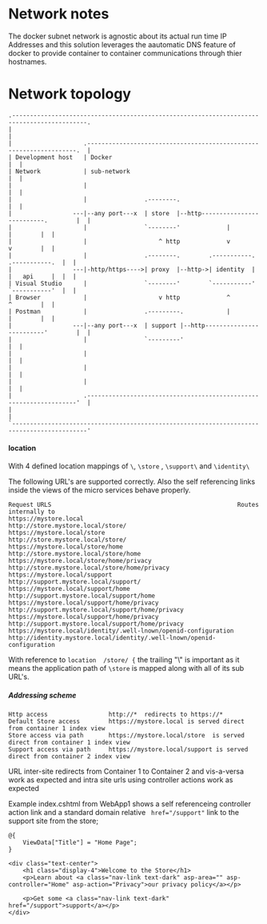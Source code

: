# Network notes

The docker subnet network is agnostic about its actual run time IP Addresses and this solution leverages the aautomatic DNS feature of docker to provide container to container communications through thier hostnames.

# Network topology
```
.-------------------------------------------------------------------------------------------.
|                                                                                           |
|                    .-------------------------------------------------------------------.  |
| Development host   | Docker                                                            |  |
| Network            | sub-network                                                       |  |
|                    |                                                                   |  |
|                    |                .--------.                                         |  |
|                 ---|--any port---x  | store  |--http--------------------------.        |  |
|                    |                `--------'             |                  |        |  |
|                    |                    ^ http             v                  v        |  |
|                    |                .--------.        .-----------.     .-----------.  |  |
|                 ---|-http/https---->| proxy  |--http->| identity  |     |   api     |  |  |
| Visual Studio      |                `--------'        `-----------'     `-----------'  |  |
| Browser            |                    v http             ^                  ^        |  |
| Postman            |                .---------.            |                  |        |  |
|                 ---|--any port---x  | support |--http-------------------------'        |  |
|                    |                `---------'                                        |  |
|                    |                                                                   |  |
|                    |                                                                   |  |
|                    |                                                                   |  |
|                    .-------------------------------------------------------------------'  |
|                                                                                           |
`-------------------------------------------------------------------------------------------'
```

#### location

With 4 defined location mappings of ```\```, ```\store``` , ```\support\``` and ```\identity\```

The following URL's are supported correctly. Also the self referencing links inside the views of the micro services behave properly.

```
Request URLS                                                    Routes internally to
https://mystore.local                                           http://store.mystore.local/store/
https://mystore.local/store                                     http://store.mystore.local/store/
https://mystore.local/store/home                                http://store.mystore.local/store/home
https://mystore.local/store/home/privacy                        http://store.mystore.local/store/home/privacy
https://mystore.local/support                                   http://support.mystore.local/support/
https://mystore.local/support/home                              http://support.mystore.local/support/home
https://mystore.local/support/home/privacy                      http://support.mystore.local/support/home/privacy
https://mystore.local/support/home/privacy                      http://support.mystore.local/support/home/privacy
https://mystore.local/identity/.well-lnown/openid-configuration http://identity.mystore.local/identity/.well-lnown/openid-configuration
```

With reference to  ```location  /store/ {```  the trailing "\\" is important as it means the application path of ```\store``` is mapped along with all of its sub URL's.


##### Addressing scheme 


```
Http access                 http://*  redirects to https://*
Default Store access        https://mystore.local is served direct from container 1 index view
Store access via path       https://mystore.local/store  is served direct from container 1 index view
Support access via path     https://mystore.local/support is served direct from container 2 index view
```

URL inter-site redirects from Container 1 to Container 2 and vis-a-versa work as expected and intra site urls using controller actions work as expected

Example index.cshtml from WebApp1 shows a self referenceing controller action link and a standard domain relative ``` href="/support"``` link to the support site from the store;

```
@{
    ViewData["Title"] = "Home Page";
}

<div class="text-center">
    <h1 class="display-4">Welcome to the Store</h1>
    <p>Learn about <a class="nav-link text-dark" asp-area="" asp-controller="Home" asp-action="Privacy">our privacy policy</a></p>

    <p>Get some <a class="nav-link text-dark" href="/support">support</a></p>
</div>
```

